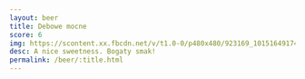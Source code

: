 ```yaml
---
layout: beer
title: Debowe mocne
score: 6
img: https://scontent.xx.fbcdn.net/v/t1.0-0/p480x480/923169_10151649174868745_1394415362_n.jpg?oh=9dd673eede70420dc547aa37d13109ad&oe=58CCBD6E
desc: A nice sweetness. Bogaty smak!
permalink: /beer/:title.html
---
```


